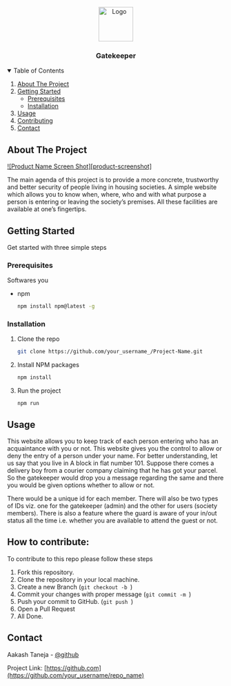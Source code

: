 <p align="center">
  <a href="https://github.com/">
    <img src="images/logo.png" alt="Logo" width="80" height="80">
  </a>
  <h3 align="center">Gatekeeper</h3>
</p>



<!-- TABLE OF CONTENTS -->
<details open="open">
  <summary>Table of Contents</summary>
  <ol>
    <li>
      <a href="#about-the-project">About The Project</a>
    </li>
    <li>
      <a href="#getting-started">Getting Started</a>
      <ul>
        <li><a href="#prerequisites">Prerequisites</a></li>
        <li><a href="#installation">Installation</a></li>
      </ul>
    </li>
    <li><a href="#usage">Usage</a></li>
    <li><a href="#contributing">Contributing</a></li>
    <li><a href="#contact">Contact</a></li>
  </ol>
</details>



## About The Project

[![Product Name Screen Shot][product-screenshot]](https://example.com)

The main agenda of this project is to provide a more concrete, trustworthy and better security of people living in housing societies.
A simple website which allows you to know when, where, who and with what purpose a person is entering or leaving the society’s premises. All these facilities are available at one’s fingertips.

## Getting Started

Get started with three simple steps

### Prerequisites

Softwares you
* npm
  ```sh
  npm install npm@latest -g
  ```

### Installation

1. Clone the repo
   ```sh
   git clone https://github.com/your_username_/Project-Name.git
   ```
2. Install NPM packages
   ```sh
   npm install
   ```
3. Run the project
   ```JS
   npm run
   ```

## Usage

This website allows you to keep track of each person entering who has an acquaintance with you or not. This website gives you the control to allow or deny the entry of a person under your name.
For better understanding, let us say that you live in A block in flat number 101. Suppose there comes a delivery boy from a courier company claiming that he has got your parcel. So the gatekeeper would drop you a message regarding the same and there you would be given options whether to allow or not. 

There would be a unique id for each member. There will also be two types of IDs viz. one for the gatekeeper (admin) and the other for users (society members). There is also a feature where the guard is aware of your in/out status all the time i.e. whether you are available to attend the guest or not.

## How to contribute:

To contribute to this repo please follow these steps

1. Fork this repository.
2. Clone the repository in your local machine.
3. Create a new Branch (`git checkout -b `)
4. Commit your changes with proper message (`git commit -m `)
5.  Push your commit to GitHub. (`git push `)
6. Open a Pull Request
7. All Done.

<!-- CONTACT -->
## Contact

Aakash Taneja - [@github](https://github.com/aakash-taneja)

Project Link: [https://github.com](https://github.com/your_username/repo_name)

